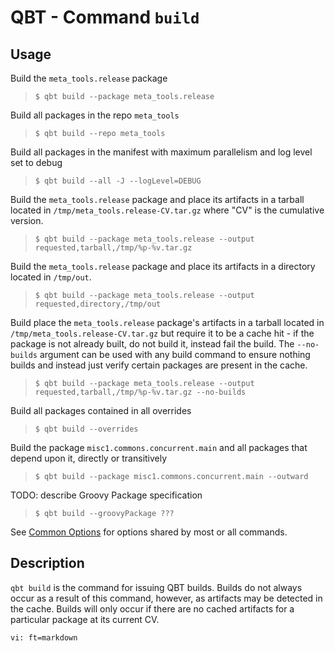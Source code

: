 # QBT - Command `build`

## Usage

Build the `meta_tools.release` package

>     $ qbt build --package meta_tools.release

Build all packages in the repo `meta_tools`

>     $ qbt build --repo meta_tools

Build all packages in the manifest with maximum parallelism and log level set to debug

>     $ qbt build --all -J --logLevel=DEBUG

Build the `meta_tools.release` package and place its artifacts in a tarball located in `/tmp/meta_tools.release-CV.tar.gz` where "CV" is the cumulative version.

>     $ qbt build --package meta_tools.release --output requested,tarball,/tmp/%p-%v.tar.gz

Build the `meta_tools.release` package and place its artifacts in a directory located in `/tmp/out`.

>     $ qbt build --package meta_tools.release --output requested,directory,/tmp/out

Build place the `meta_tools.release` package's artifacts in a tarball located in `/tmp/meta_tools.release-CV.tar.gz` but require it to be a cache hit - if the package is not already built, do not build it, instead fail the build.  The `--no-builds` argument can be used with any build command to ensure nothing builds and instead just verify certain packages are present in the cache.

>     $ qbt build --package meta_tools.release --output requested,tarball,/tmp/%p-%v.tar.gz --no-builds

Build all packages contained in all overrides

>     $ qbt build --overrides

Build the package `misc1.commons.concurrent.main` and all packages that depend upon it, directly or transitively

>     $ qbt build --package misc1.commons.concurrent.main --outward

TODO: describe Groovy Package specification

>     $ qbt build --groovyPackage ???

See [Common Options](qbt-common-options.html) for options shared by most or all commands.

## Description

`qbt build` is the command for issuing QBT builds.  Builds do not always occur as a result of this command, however, as artifacts may be detected in the cache.  Builds will only occur if there are no cached artifacts for a particular package at its current CV.

    vi: ft=markdown
